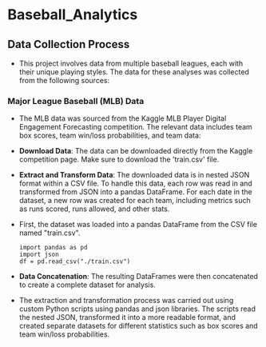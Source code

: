 # Baseball_Analytics

## Data Collection Process
- This project involves data from multiple baseball leagues, each with their unique playing styles. The data for these analyses was collected from the following sources:

### Major League Baseball (MLB) Data

- The MLB data was sourced from the Kaggle MLB Player Digital Engagement Forecasting competition. The relevant data includes team box scores, team win/loss probabilities, and team data:

- **Download Data**: The data can be downloaded directly from the Kaggle competition page. Make sure to download the 'train.csv' file.

- **Extract and Transform Data**: The downloaded data is in nested JSON format within a CSV file. To handle this data, each row was read in and transformed from JSON into a pandas DataFrame. For each date in the dataset, a new row was created for each team, including metrics such as runs scored, runs allowed, and other stats.
- First, the dataset was loaded into a pandas DataFrame from the CSV file named "train.csv".
  ```
  import pandas as pd
  import json
  df = pd.read_csv("./train.csv")

  ```
- **Data Concatenation**: The resulting DataFrames were then concatenated to create a complete dataset for analysis.



- The extraction and transformation process was carried out using custom Python scripts using pandas and json libraries. The scripts read the nested JSON, transformed it into a more readable format, and created separate datasets for different statistics such as box scores and team win/loss probabilities.
